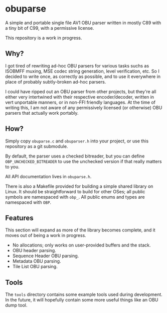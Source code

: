 obuparse
========

A simple and portable single file AV1 OBU parser written in mostly C89 with a tiny bit of C99,
with a permissive license.

This repository is a work in progress.

Why?
----

I got tired of rewriting ad-hoc OBU parsers for various tasks suchs as ISOBMFF muxing,
MSE codec string generation, level verification, etc. So I decided to write once,
as correctly as possible, and to use it everywhere in place of probably subtly-broken
ad-hoc parsers.

I could have ripped out an OBU parser from other projects, but they're all either
very intertwined with their respective encoder/decoder, written in vert unportable
manners, or in non-FFI friendly languages. At the time of writing this, I am not
aware of any permissively licensed (or otherwise) OBU parsers that actually work
portably.

How?
----

Simply copy `obuparse.c` and `obuparser.h` into your project, or use this repository
as a git submodule.

By default, the parser uses a checked bitreader, but you can define `OBP_UNCHECKED_BITREADER`
to use the unchecked version if that really matters to you.

All API documentation lives in `obuparse.h`.

There is also a Makefile provided for building a simple shared library on Linux. It
should be straightforward to build for other OSes; all public symbols are namespaced
with `obp_`. All public enums and types are namespaced with `OBP`.

Features
--------

This section will expand as more of the library becomes complete, and it moves
out of being a work in progress.

* No allocations; only works on user-provided buffers and the stack.
* OBU header parsing.
* Sequence Header OBU parsing.
* Metadata OBU parsing.
* Tile List OBU parsing.

Tools
-----

The `tools` directory contains some example tools used during development. In the
future, it will hopefully contain some more useful things like an OBU dump tool.

